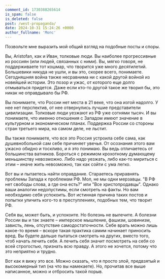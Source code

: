```yaml
---
comment_id: 1730388265614
is_spam: false
is_deleted: false
post: /west-propaganda/
date: 2024-10-31 15:24:26 +0000
author_fullname: 'Мопс'
---
```


Позвольте мне выразить мой общий взгляд на подобные посты и споры.

Вы, Aristofan, как и Иван, толковые люди. Вы наиболее прогрессивные из россиян (или людей, связанных с ними). Вы, мягко говоря, не поддерживаете тот кошмар, что творится уже много десятилетий. Большевики никуда не ушли, и вы это, скорее всего, понимаете. Сегодняшняя война также несравнима ни с какой другой войной из новейшей истории. Это позор и ужас, от которого еще долго отмываться придется. Даже если кто-то другой такое же творил бы, это никак не оправдывало бы РФ.

Вы понимаете, что России нет места в 21 веке, что она изгой надолго. У нее нет перспектив, от нее отвернулись лучшие представители цивилизации. Толковые люди уезжают из РФ уже сотнями тысяч. И вы понимаете, что именно отношения с Западом имеют значение в культурном и экономическом планах. Поддержка России со стороны стран третьего мира, на самом деле, не льстит.

Вы также понимаете, что все это Россия устроила себе сама, как душевнобольной сам себе причиняет увечья. От осознания этого вам ужасно обидно и тоскливо, и я это понимаю. Вы ведь отличаетесь от большинства ватников. Бороться с режимом крохотному думающему меньшинству невозможно. Либо надо уезжать, либо как-то мириться с этим – иначе жить невозможно, так как сойти с ума легко.

Вот вы и пытаетесь найти оправдание. Стараетесь приравнять проблемы Запада к проблемам РФ. Мол, не мы одни мерзавцы. "В РФ нет свободы слова, а где она есть?" или "Все христопродавцы". Однако ваши аналогии недопустимы, если смотреть на факты. Но вам необходимо себя успокоить. Вот истинная причина таких постов и попытки уличить кого-то в преступлениях, подобных тем, что творит РФ.

Себя вы, может быть, и успокоите. Но болезнь не вылечите. А болезни России вы и так знаете – имперское мышление, фашизм, шовинизм, зависть, лень, отсутствие самодостаточности. Себе врать можно лишь какое-то время – вскоре такая практика самим начинает приносить вред. Вы будете дальше пытаться смотреть на других, вместо того, чтоб начать лечить себя. А лечить себя значит посмотреть на себя со всей строгостью, признать всю правду. А этого не хочется, потому что это неприятно и трудно.

Вот как я вижу это все. Можно сказать, что я просто злой, предвзятый и высокомерный  тип (на что вы намекаете). Но, прочитав все выше написанное, можно и отбросить такой порыв.
